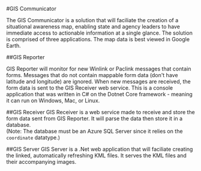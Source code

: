 #GIS Communicator

The GIS Communicator is a solution that will faciliate the creation of a situational awareness map, enabling state and agency leaders to have immediate access to actionable information at a single glance.  The solution is comprised of three applications.  The map data is best viewed in Google Earth.

##GIS Reporter

GIS Reporter will monitor for new Winlink or Paclink messages that contain forms.  Messages that do not contain mappable form data (don't have latitude and longitude) are ignored.  When new messages are received, the form data is sent to the GIS Receiver web service.  This is a console application that was written in C# on the Dotnet Core framework - meaning it can run on Windows, Mac, or Linux.

##GIS Receiver
GIS Receiver is a web service made to receive and store the form data sent from GIS Reporter.  It will parse the data then store it in a database.  
(Note: The database must be an Azure SQL Server since it relies on the `coordinate` datatype.)

##GIS Server
GIS Server is a .Net web application that will faciliate creating the linked, automatically refreshing KML files.  It serves the KML files and their accompanying images.
